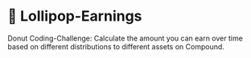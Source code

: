# 🍭 Lollipop-Earnings
Donut Coding-Challenge: Calculate the amount you can earn over time based on different distributions to different assets on Compound.
